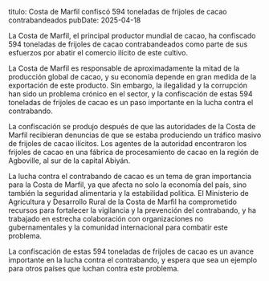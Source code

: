 titulo: Costa de Marfil confiscó 594 toneladas de frijoles de cacao contrabandeados
pubDate: 2025-04-18

La Costa de Marfil, el principal productor mundial de cacao, ha confiscado 594 toneladas de frijoles de cacao contrabandeados como parte de sus esfuerzos por abatir el comercio ilícito de este cultivo.

La Costa de Marfil es responsable de aproximadamente la mitad de la producción global de cacao, y su economía depende en gran medida de la exportación de este producto. Sin embargo, la ilegalidad y la corrupción han sido un problema crónico en el sector, y la confiscación de estas 594 toneladas de frijoles de cacao es un paso importante en la lucha contra el contrabando.

La confiscación se produjo después de que las autoridades de la Costa de Marfil recibieran denuncias de que se estaba produciendo un tráfico masivo de frijoles de cacao ilícitos. Los agentes de la autoridad encontraron los frijoles de cacao en una fábrica de procesamiento de cacao en la región de Agboville, al sur de la capital Abiyán.

La lucha contra el contrabando de cacao es un tema de gran importancia para la Costa de Marfil, ya que afecta no solo la economía del país, sino también la seguridad alimentaria y la estabilidad política. El Ministerio de Agricultura y Desarrollo Rural de la Costa de Marfil ha comprometido recursos para fortalecer la vigilancia y la prevención del contrabando, y ha trabajado en estrecha colaboración con organizaciones no gubernamentales y la comunidad internacional para combatir este problema.

La confiscación de estas 594 toneladas de frijoles de cacao es un avance importante en la lucha contra el contrabando, y espera que sea un ejemplo para otros países que luchan contra este problema.
